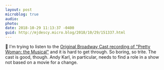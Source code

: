 ```yaml
---
layout: post
microblog: true
audio: 
photo: 
date: 2018-10-29 11:13:37 -0400
guid: http://mjdescy.micro.blog/2018/10/29/151337.html
---
```

🎵 I'm trying to listen to the [Original Broadway Cast recording of "Pretty Woman: the Musical"](https://itunes.apple.com/us/album/pretty-woman-the-musical-original-broadway-cast-recording/1423345741) and it is hard to get through. So boring, so trite. The cast is good, though. Andy Karl, in particular, needs to find a role in a show not based on a movie for a change.
